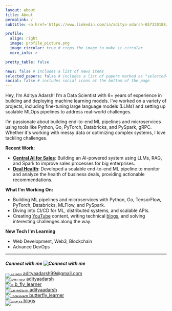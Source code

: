 ```yaml
---
layout: about
title: About
permalink: /
subtitle: <a href='https://www.linkedin.com/in/aditya-adarsh-657320188/'>Full Stack Data Scientist/AI Engineer</a>

profile:
  align: right
  image: profile_picture.png
  image_circular: true # crops the image to make it circular
  more_info: >

pretty_table: false

news: false # includes a list of news items
selected_papers: false # includes a list of papers marked as "selected={true}"
social: false # includes social icons at the bottom of the page
---
```


Hey, I’m Aditya Adarsh! I’m a Data Scientist with 6+ years of experience in building and deploying machine learning models. I’ve worked on a variety of projects, including fine-tuning large language models (LLMs) and setting up scalable MLOps pipelines to address real-world challenges.

I’m passionate about building end-to-end ML pipelines and microservices using tools like Python, Go, PyTorch, Databricks, and PySpark, gRPC. Whether it's working with messy data or optimizing complex systems, I love tackling challenges.

**Recent Work:**

- **[Central AI for Sales](https://www.outreach.io/platform/sales-ai)**: Building an AI-powered system using LLMs, RAG, and Spark to improve sales processes for big enterprises.
- **[Deal Health](<(https://support.outreach.io/hc/en-us/articles/6631854850203-Deal-Health-Overview)>)**: Developed a scalable end-to-end ML pipeline to monitor and analyze the health of business deals, providing actionable recommendations.

**What I’m Working On:**

- Building ML pipelines and microservices with Python, Go, TensorFlow, PyTorch, Databricks, MLFlow, and PySpark.
- Diving into CI/CD for ML, distributed systems, and scalable APIs.
- Creating [YouTube](https://www.youtube.com/@butterfly_learner) content, writing technical [blogs](https://adityaadarsh.hashnode.dev/), and solving interesting challenges along the way.

**New Tech I'm Learning**

- Web Development, Web3, Blockchain
- Advance DevOps

---

<!-- **Connect with me** -->

##### **Connect with me ![Connect with me](https://img.icons8.com/?size=26&id=1H52efUsDX7A&format=png&color=000000)**

<a href="mailto:adityaadarsh99@gmail.com" style="display: block; margin-bottom: 1px; align: Right; line-height: 0;">
    <img src="https://img.icons8.com/ios-filled/17/000000/mail.png" alt="Email" /> adityaadarsh99@gmail.com
</a>

<a href="https://github.com/adityaadarsh" style="display: block; margin-bottom: 1px; line-height: 0;">
    <img src="https://img.icons8.com/ios-filled/17/000000/github.png" alt="GitHub" /> adityaadarsh
</a>

<a href="https://x.com/b_fly_learner" style="display: block; margin-bottom: 1px; line-height: 0;">
    <img src="https://img.icons8.com/ios-filled/16/000000/x.png" alt="X" /> b_fly_learner
</a>

<a href="https://www.linkedin.com/in/aditya-adarsh-657320188/" style="display: block; margin-bottom: 1px; line-height: 0;">
    <img src="https://img.icons8.com/ios-filled/17/000000/linkedin.png" alt="LinkedIn" /> adityaadarsh
</a>

<a href="https://www.youtube.com/@butterfly_learner" style="display: block; margin-bottom: 1px; line-height: 0;">
    <img src="https://img.icons8.com/?size=17&id=37326&format=png&color=000000" alt="Youtube" /> butterfly_learner
</a>

<a href="https://adityaadarsh.hashnode.dev/" style="display: block; margin-bottom: 1px; line-height: 0;">
    <img src="https://img.icons8.com/?size=17&id=41414&format=png&color=000000" alt="Blogs" /> blogs
</a>
